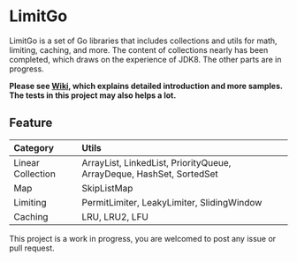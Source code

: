 # LimitGo

LimitGo is a set of Go libraries that includes collections and utils for math, limiting, caching, and more. The content of collections nearly has been completed, which draws on the experience of JDK8. The other parts are in progress.

**Please see [Wiki](https://github.com/Augustvic/LimitGo/wiki), which explains detailed introduction and more samples. The tests in this project may also helps a lot.**

## Feature

| Category | Utils |
| :- | :- |
| Linear Collection | ArrayList, LinkedList, PriorityQueue, ArrayDeque, HashSet, SortedSet |
| Map | SkipListMap |
| Limiting | PermitLimiter, LeakyLimiter, SlidingWindow |
| Caching | LRU, LRU2, LFU |

This project is a work in progress, you are welcomed to post any issue or pull request.